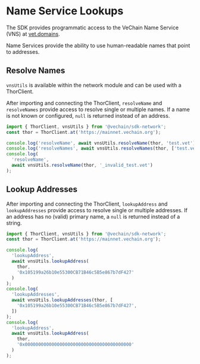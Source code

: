 # Name Service Lookups

The SDK provides programmatic access to the VeChain Name Service (VNS) at [vet.domains](https://vet.domains).

Name Services provide the ability to use human-readable names that point to addresses.

## Resolve Names

`vnsUtils` is available within the network module and can be used with a ThorClient.

After importing and connecting the ThorClient, `resolveName` and `resolveNames` provide access to resolve single or multiple names. If a name is not known or configured, `null` is returned instead of an address.

```ts
import { ThorClient, vnsUtils } from '@vechain/sdk-network';
const thor = ThorClient.at('https://mainnet.vechain.org');

console.log('resolveName', await vnsUtils.resolveName(thor, 'test.vet'));
console.log('resolveNames', await vnsUtils.resolveNames(thor, ['test.vet']));
console.log(
  'resolveName',
  await vnsUtils.resolveName(thor, '_invalid_test.vet')
);
```

## Lookup Addresses

After importing and connecting the ThorClient, `lookupAddress` and `lookupAddresses` provide access to resolve single or multiple addresses. If an address has no (valid) primary name, a `null` is returned instead of a string.

```ts
import { ThorClient, vnsUtils } from '@vechain/sdk-network';
const thor = ThorClient.at('https://mainnet.vechain.org');

console.log(
  'lookupAddress',
  await vnsUtils.lookupAddress(
    thor,
    '0x105199a26b10e55300CB71B46c5B5e867b7dF427'
  )
);
console.log(
  'lookupAddresses',
  await vnsUtils.lookupAddresses(thor, [
    '0x105199a26b10e55300CB71B46c5B5e867b7dF427',
  ])
);
console.log(
  'lookupAddress',
  await vnsUtils.lookupAddress(
    thor,
    '0x0000000000000000000000000000000000000000'
  )
);

```
